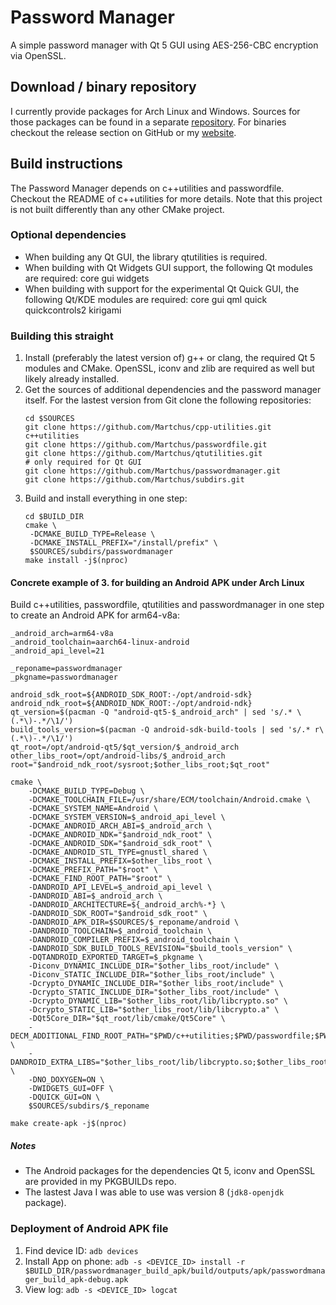 # Password Manager
A simple password manager with Qt 5 GUI using AES-256-CBC encryption via OpenSSL.

## Download / binary repository
I currently provide packages for Arch Linux and Windows. Sources for those packages can be found in a
separate [repository](https://github.com/Martchus/PKGBUILDs). For binaries checkout the release section
on GitHub or my [website](http://martchus.no-ip.biz/website/page.php?name=programming).

## Build instructions
The Password Manager depends on c++utilities and passwordfile. Checkout the README of c++utilities for more details. Note that this project is not built differently than any other CMake project.

### Optional dependencies
* When building any Qt GUI, the library qtutilities is required.
* When building with Qt Widgets GUI support, the following Qt modules are required: core gui widgets
* When building with support for the experimental Qt Quick GUI, the following Qt/KDE modules are required: core gui qml quick quickcontrols2 kirigami

### Building this straight
1. Install (preferably the latest version of) g++ or clang, the required Qt 5 modules and CMake. OpenSSL, iconv and
   zlib are required as well but likely already installed.
2. Get the sources of additional dependencies and the password manager itself. For the lastest version from Git clone the following repositories:  
   ```
   cd $SOURCES
   git clone https://github.com/Martchus/cpp-utilities.git c++utilities
   git clone https://github.com/Martchus/passwordfile.git
   git clone https://github.com/Martchus/qtutilities.git                  # only required for Qt GUI
   git clone https://github.com/Martchus/passwordmanager.git
   git clone https://github.com/Martchus/subdirs.git
   ```
3. Build and install everything in one step:  
   ```
   cd $BUILD_DIR
   cmake \
    -DCMAKE_BUILD_TYPE=Release \
    -DCMAKE_INSTALL_PREFIX="/install/prefix" \
    $SOURCES/subdirs/passwordmanager
   make install -j$(nproc)
   ```

#### Concrete example of 3. for building an Android APK under Arch Linux
Build c++utilities, passwordfile, qtutilities and passwordmanager in one step to create an Android APK for arm64-v8a:

```
_android_arch=arm64-v8a
_android_toolchain=aarch64-linux-android
_android_api_level=21

_reponame=passwordmanager
_pkgname=passwordmanager

android_sdk_root=${ANDROID_SDK_ROOT:-/opt/android-sdk}
android_ndk_root=${ANDROID_NDK_ROOT:-/opt/android-ndk}
qt_version=$(pacman -Q "android-qt5-$_android_arch" | sed 's/.* \(.*\)-.*/\1/')
build_tools_version=$(pacman -Q android-sdk-build-tools | sed 's/.* r\(.*\)-.*/\1/')
qt_root=/opt/android-qt5/$qt_version/$_android_arch
other_libs_root=/opt/android-libs/$_android_arch
root="$android_ndk_root/sysroot;$other_libs_root;$qt_root"

cmake \
    -DCMAKE_BUILD_TYPE=Debug \
    -DCMAKE_TOOLCHAIN_FILE=/usr/share/ECM/toolchain/Android.cmake \
    -DCMAKE_SYSTEM_NAME=Android \
    -DCMAKE_SYSTEM_VERSION=$_android_api_level \
    -DCMAKE_ANDROID_ARCH_ABI=$_android_arch \
    -DCMAKE_ANDROID_NDK="$android_ndk_root" \
    -DCMAKE_ANDROID_SDK="$android_sdk_root" \
    -DCMAKE_ANDROID_STL_TYPE=gnustl_shared \
    -DCMAKE_INSTALL_PREFIX=$other_libs_root \
    -DCMAKE_PREFIX_PATH="$root" \
    -DCMAKE_FIND_ROOT_PATH="$root" \
    -DANDROID_API_LEVEL=$_android_api_level \
    -DANDROID_ABI=$_android_arch \
    -DANDROID_ARCHITECTURE=${_android_arch%-*} \
    -DANDROID_SDK_ROOT="$android_sdk_root" \
    -DANDROID_APK_DIR=$SOURCES/$_reponame/android \
    -DANDROID_TOOLCHAIN=$_android_toolchain \
    -DANDROID_COMPILER_PREFIX=$_android_toolchain \
    -DANDROID_SDK_BUILD_TOOLS_REVISION="$build_tools_version" \
    -DQTANDROID_EXPORTED_TARGET=$_pkgname \
    -Diconv_DYNAMIC_INCLUDE_DIR="$other_libs_root/include" \
    -Diconv_STATIC_INCLUDE_DIR="$other_libs_root/include" \
    -Dcrypto_DYNAMIC_INCLUDE_DIR="$other_libs_root/include" \
    -Dcrypto_STATIC_INCLUDE_DIR="$other_libs_root/include" \
    -Dcrypto_DYNAMIC_LIB="$other_libs_root/lib/libcrypto.so" \
    -Dcrypto_STATIC_LIB="$other_libs_root/lib/libcrypto.a" \
    -DQt5Core_DIR="$qt_root/lib/cmake/Qt5Core" \
    -DECM_ADDITIONAL_FIND_ROOT_PATH="$PWD/c++utilities;$PWD/passwordfile;$PWD/qtutilities;$root;$other_libs_root/lib;$other_libs_root/lib" \
    -DANDROID_EXTRA_LIBS="$other_libs_root/lib/libcrypto.so;$other_libs_root/lib/libssl.so;$other_libs_root/lib/libiconv.so;$other_libs_root/lib/libKF5Kirigami2.so" \
    -DNO_DOXYGEN=ON \
    -DWIDGETS_GUI=OFF \
    -DQUICK_GUI=ON \
    $SOURCES/subdirs/$_reponame

make create-apk -j$(nproc)
```

##### Notes
* The Android packages for the dependencies Qt 5, iconv and OpenSSL are provided in my PKGBUILDs repo.
* The lastest Java I was able to use was version 8 (`jdk8-openjdk` package).

### Deployment of Android APK file
1. Find device ID: `adb devices`
2. Install App on phone: `adb -s <DEVICE_ID> install -r $BUILD_DIR/passwordmanager_build_apk/build/outputs/apk/passwordmanager_build_apk-debug.apk`
3. View log: `adb -s <DEVICE_ID> logcat`
